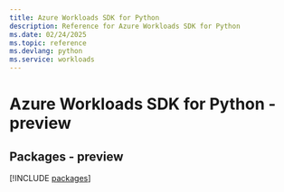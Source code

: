 ```yaml
---
title: Azure Workloads SDK for Python
description: Reference for Azure Workloads SDK for Python
ms.date: 02/24/2025
ms.topic: reference
ms.devlang: python
ms.service: workloads
---
```

# Azure Workloads SDK for Python - preview
## Packages - preview
[!INCLUDE [packages](workloads-index.md)]